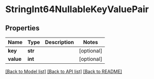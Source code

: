 # StringInt64NullableKeyValuePair

## Properties

Name | Type | Description | Notes
------------ | ------------- | ------------- | -------------
**key** | **str** |  | [optional]
**value** | **int** |  | [optional]

[[Back to Model list]](../README.md#documentation-for-models) [[Back to API list]](../README.md#documentation-for-api-endpoints) [[Back to README]](../README.md)
